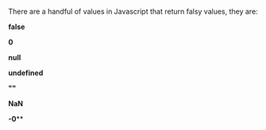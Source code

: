There are a handful of values in Javascript that return falsy values, they are:

**false**

**0**

**null**

**undefined**

**""**

**NaN**

**-0****
